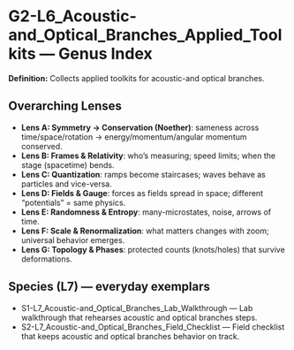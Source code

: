 # G2-L6_Acoustic-and_Optical_Branches_Applied_Toolkits — Genus Index
**Definition:** Collects applied toolkits for acoustic-and optical branches.

## Overarching Lenses

- **Lens A: Symmetry -> Conservation (Noether)**: sameness across time/space/rotation → energy/momentum/angular momentum conserved.
- **Lens B: Frames & Relativity**: who’s measuring; speed limits; when the stage (spacetime) bends.
- **Lens C: Quantization**: ramps become staircases; waves behave as particles and vice-versa.
- **Lens D: Fields & Gauge**: forces as fields spread in space; different “potentials” = same physics.
- **Lens E: Randomness & Entropy**: many-microstates, noise, arrows of time.
- **Lens F: Scale & Renormalization**: what matters changes with zoom; universal behavior emerges.
- **Lens G: Topology & Phases**: protected counts (knots/holes) that survive deformations.

## Species (L7) — everyday exemplars

- S1-L7_Acoustic-and_Optical_Branches_Lab_Walkthrough — Lab walkthrough that rehearses acoustic and optical branches steps.
- S2-L7_Acoustic-and_Optical_Branches_Field_Checklist — Field checklist that keeps acoustic and optical branches behavior on track.
